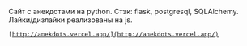Сайт с анекдотами на python. Стэк: flask, postgresql, SQLAlchemy.
Лайки/дизлайки реализованы на js.

<code>[http://anekdots.vercel.app/](http://anekdots.vercel.app/)</code>